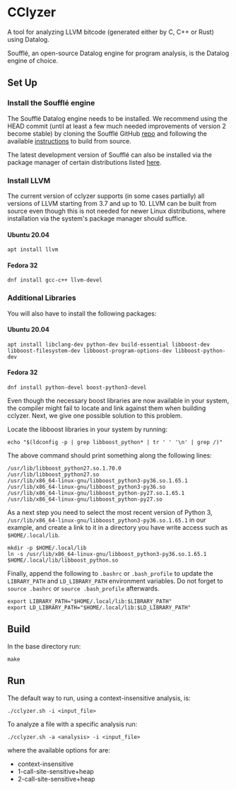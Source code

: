 # CClyzer

A tool for analyzing LLVM bitcode (generated either by C, C++ or Rust) using
Datalog.

Soufflé, an open-source Datalog engine for program analysis, is the Datalog
engine of choice.

Set Up
------

### Install the Soufflé engine

The Soufflé Datalog engine needs to be installed. We recommend using the HEAD
commit (until at least a few much needed improvements of version 2 become stable)
by cloning the Soufflé GitHub [repo](https://github.com/souffle-lang/souffle)
and following the available
[instructions](https://souffle-lang.github.io/build) to build from source.

The latest development version of Soufflé can also be installed via the package
manager of certain distributions listed [here](https://souffle-lang.github.io/install).

### Install LLVM

The current version of cclyzer supports (in some cases partially) all versions
of LLVM starting from 3.7 and up to 10. LLVM can be built from source even
though this is not needed for newer Linux distributions, where installation via
the system's package manager should suffice.

#### Ubuntu 20.04

    apt install llvm
 
#### Fedora 32

    dnf install gcc-c++ llvm-devel
  
### Additional Libraries

You will also have to install the following packages:

#### Ubuntu 20.04

    apt install libclang-dev python-dev build-essential libboost-dev libboost-filesystem-dev libboost-program-options-dev libboost-python-dev

#### Fedora 32

    dnf install python-devel boost-python3-devel

Even though the necessary boost libraries are now available in your system, the
compiler might fail to locate and link against them when building cclyzer. Next,
we give one possible solution to this problem.

Locate the libboost libraries in your system by running:

    echo "$(ldconfig -p | grep libboost_python* | tr ' ' '\n' | grep /)"

The above command should print something along the following lines:

```
/usr/lib/libboost_python27.so.1.70.0
/usr/lib/libboost_python27.so
/usr/lib/x86_64-linux-gnu/libboost_python3-py36.so.1.65.1
/usr/lib/x86_64-linux-gnu/libboost_python3-py36.so
/usr/lib/x86_64-linux-gnu/libboost_python-py27.so.1.65.1
/usr/lib/x86_64-linux-gnu/libboost_python-py27.so
```

As a next step you need to select the most recent version of Python 3,
`/usr/lib/x86_64-linux-gnu/libboost_python3-py36.so.1.65.1` in our example,
and create a link to it in a directory you have write access such as
`$HOME/.local/lib`.

    mkdir -p $HOME/.local/lib
    ln -s /usr/lib/x86_64-linux-gnu/libboost_python3-py36.so.1.65.1 $HOME/.local/lib/libboost_python.so
 
Finally, append the following to `.bashrc` or `.bash_profile` to update the
`LIBRARY_PATH` and `LD_LIBRARY_PATH` environment variables. Do not forget to
`source .bashrc` or `source .bash_profile` afterwards.

    export LIBRARY_PATH="$HOME/.local/lib:$LIBRARY_PATH"
    export LD_LIBRARY_PATH="$HOME/.local/lib:$LD_LIBRARY_PATH"
    
Build
-----
    
In the base directory run:

    make

Run
---

The default way to run, using a context-insensitive analysis, is:

    ./cclyzer.sh -i <input_file>

To analyze a file with a specific analysis run:

    ./cclyzer.sh -a <analysis> -i <input_file>

where the available options for <analysis> are:

* context-insensitive
* 1-call-site-sensitive+heap
* 2-call-site-sensitive+heap

